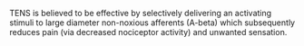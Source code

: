 TENS is believed to be effective by selectively delivering an activating stimuli to large diameter non-noxious afferents (A-beta) which subsequently reduces pain (via decreased nociceptor activity) and unwanted sensation.